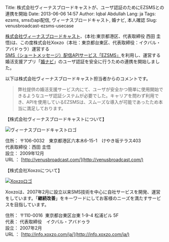 Title: 株式会社ヴィーナスブロードキャストが、ユーザ認証のためにEZSMSとの連携を開始
Date: 2013-06-06 14:57
Author: Iqbal Abdullah
Lang: ja
Tags: ezsms, smsのapi配信, ヴィーナスブロードキャスト, 婚ナビ, 本人確認
Slug: venusbroadcast-ezsms-usecase

[株式会社ヴィーナスブロードキャスト](http://venusbroadcast.com/)、(本社:東京都港区、代表取締役
西田 圭悟)は、この度株式会社Xoxzo（本社：東京都台東区、代表取締役：イクバル・アバドゥラ）運営する[SMS（ショートメッセージ）配信APIサービス「EZSMS」](http://www.ezsms.biz/ja)を利用し、運営する婚活支援アプリ「[婚ナビ](http://konnavi.info/)」のユーザ認証を安全に行うための連携を開始しました。

以下は株式会社ヴィーナスブロードキャスト担当者からのコメントです。

> 弊社提供の婚活支援サービス内にて、ユーザが安全かつ簡単に使用開始できるようなユーザ認証システムが必要でした。キャリアを問わず利用でき、APIを使用しているEZSMSは、スムーズな導入が可能であったため本当に満足しております。

【株式会社ヴィーナスブロードキャストについて】

![ヴィーナスブロードキャストロゴ]({filename}/images/client-logos/venusbroadcast.gif)

住所： 〒106-0032　東京都港区六本木6-15-1　けやき坂テラス403  
代表取締役：西田 圭悟  
設立： 2009年12月  
URL ： [http://venusbroadcast.com/](http://venusbroadcast.com/)

【株式会社Xoxzoについて】

[![Xoxzoロゴ]({filename}/images/xoxzo-logo-02.png)](http://info.xoxzo.com/ja/)

Xoxzoは、2007年2月に設立以来SMS技術を中心に自社サービスを開発、運営をしています。「**継続改善**」をキーワードにしてお客様のニーズを満たすサービスを目指しています。

住所： 〒110-0016  東京都台東区台東 1-9-4 松浦ビル 5F  
代表： 代表取締役　イクバル・アバドゥラ  
設立： 2007年2月  
URL ： [http://info.xoxzo.com/ja/](http://info.xoxzo.com/ja/)

